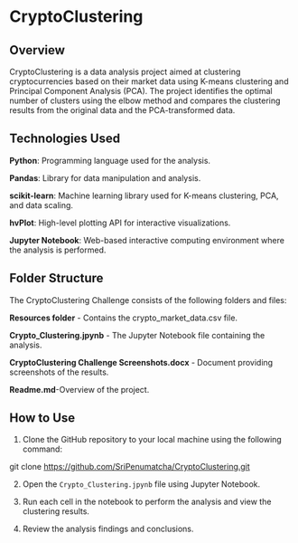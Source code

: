 # CryptoClustering


## Overview

CryptoClustering is a data analysis project aimed at clustering cryptocurrencies based on their market data using K-means clustering and Principal Component Analysis (PCA). 
The project identifies the optimal number of clusters using the elbow method and compares the clustering results from the original data and the PCA-transformed data.


## Technologies Used

**Python**: Programming language used for the analysis.

**Pandas**: Library for data manipulation and analysis.

**scikit-learn**: Machine learning library used for K-means clustering, PCA, and data scaling.

**hvPlot**: High-level plotting API for interactive visualizations.

**Jupyter Notebook**: Web-based interactive computing environment where the analysis is performed.


## Folder Structure 

The CryptoClustering Challenge consists of the following folders and files:

**Resources folder** - Contains the crypto_market_data.csv file.

**Crypto_Clustering.jpynb**   - The Jupyter Notebook file containing the analysis.
 
**CryptoClustering Challenge Screenshots.docx** - Document providing screenshots of the results.

**Readme.md**-Overview of the project.


## How to Use

1. Clone the GitHub repository to your local machine using the following command:

git clone https://github.com/SriPenumatcha/CryptoClustering.git

2. Open the `Crypto_Clustering.jpynb` file using Jupyter Notebook.

3. Run each cell in the notebook to perform the analysis and view the clustering results.

4. Review the analysis findings and conclusions.




